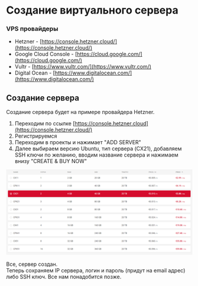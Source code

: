 # Создание виртуального сервера

### VPS провайдеры

* Hetzner - [https://console.hetzner.cloud/](https://console.hetzner.cloud/)
* Google Cloud Console - [https://cloud.google.com/](https://cloud.google.com/)
* Vultr - [https://www.vultr.com/](https://www.vultr.com/)
* Digital Ocean - [https://www.digitalocean.com/](https://www.digitalocean.com/)

## Создание сервера

Создание сервера будет на примере провайдера Hetzner.

1. Переходим по ссылке [https://console.hetzner.cloud](https://console.hetzner.cloud/)
2. Регистрируемся
3. Переходим в проекты и нажимает "ADD SERVER"
4. Далее выбираем версию Ubuntu, тип сервера \(CX21\), добавляем SSH ключи по желанию, вводим название сервера и нажимаем внизу "CREATE & BUY NOW"

![](../.gitbook/assets/image%20%281%29.png)

Все, сервер создан.   
Теперь сохраняем IP сервера, логин и пароль \(придут на email адрес\) либо SSH ключ. Все нам понадобится позже.

